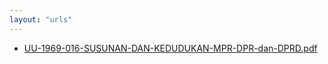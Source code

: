 ```yaml
---
layout: "urls"
---
```

* [UU-1969-016-SUSUNAN-DAN-KEDUDUKAN-MPR-DPR-dan-DPRD.pdf](UU-1969-016-SUSUNAN-DAN-KEDUDUKAN-MPR-DPR-dan-DPRD.pdf)
